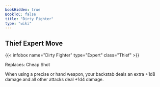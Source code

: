 ```yaml
---
bookHidden: true
BookToC: false
title: "Dirty Fighter"
type: "wiki"
---
```

## Thief Expert Move
{{< infobox name="Dirty Fighter" type="Expert" class="Thief" >}}

Replaces: Cheap Shot

When using a precise or hand weapon, your backstab deals an extra +1d8 damage and all other attacks deal +1d4 damage.